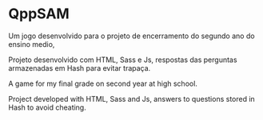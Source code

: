 # QppSAM

Um jogo desenvolvido para o projeto de encerramento do segundo ano do ensino medio,
  
Projeto desenvolvido com HTML, Sass e Js, respostas das perguntas armazenadas em Hash para evitar trapaça.
  
   
A game for my final grade on second year at high school.
  
Project developed with HTML, Sass and Js, answers to questions stored in Hash to avoid cheating.
